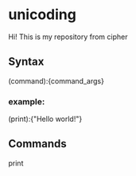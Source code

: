 # unicoding
Hi! This is my repository from cipher

## Syntax
(command):{command_args}

### example:
(print):{"Hello world!"}


## Commands
print
